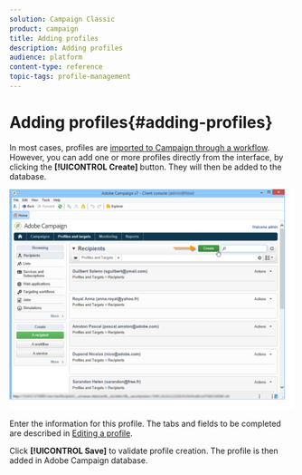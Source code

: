 ```yaml
---
solution: Campaign Classic
product: campaign
title: Adding profiles
description: Adding profiles
audience: platform
content-type: reference
topic-tags: profile-management
---
```


# Adding profiles{#adding-profiles}

In most cases, profiles are [imported to Campaign through a workflow](../../platform/using/collecting-data-workflows.md). However, you can add one or more profiles directly from the interface, by clicking the **[!UICONTROL Create]** button. They will then be added to the database.

![](assets/s_ncs_user_profile_add.png)

Enter the information for this profile. The tabs and fields to be completed are described in [Editing a profile](../../platform/using/editing-a-profile.md).

Click **[!UICONTROL Save]** to validate profile creation. The profile is then added in Adobe Campaign database.
